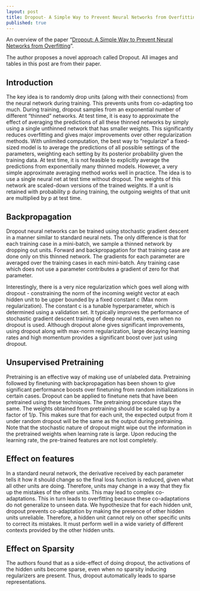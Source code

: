 ```yaml
---
layout: post
title: Dropout- A Simple Way to Prevent Neural Networks from Overfitting
published: true
---
```


An overview of the paper “[Dropout: A Simple Way to Prevent Neural Networks from Overfitting](https://www.cs.toronto.edu/~rsalakhu/papers/srivastava14a.pdf)”.
<!--break-->
The author proposes a novel approach called Dropout. All images and tables in this post are from their paper.

## Introduction

The key idea is to randomly drop units (along with their connections) from the neural network during training. This prevents units from co-adapting too much. During training, dropout samples from an exponential number of different “thinned” networks. At test time, it is easy to approximate the effect of averaging the predictions of all these thinned networks by simply using a single unthinned network that has smaller weights. This significantly reduces overfitting and gives major improvements over other regularization methods.
With unlimited computation, the best way to “regularize” a fixed-sized model is to average the predictions of all possible settings of the parameters, weighting each setting by its posterior probability given the training data. At test time, it is not feasible to explicitly average the predictions from exponentially many thinned models. However, a very simple approximate averaging method works well in practice. The idea is to use a single neural net at test time without dropout. The weights of this network are scaled-down versions of the trained weights. If a unit is retained with probability p during training, the outgoing weights of that unit are multiplied by p at test time.

## Backpropagation

Dropout neural networks can be trained using stochastic gradient descent in a manner similar to standard neural nets. The only difference is that for each training case in a mini-batch, we sample a thinned network by dropping out units. Forward and backpropagation for that training case are done only on this thinned network. The gradients for each parameter are averaged over the training cases in each mini-batch. Any training case which does not use a parameter contributes a gradient of zero for that parameter.

Interestingly, there is a very nice regularization which goes well along with dropout - constraining the norm of the incoming weight vector at each hidden unit to be upper bounded by a fixed constant c (Max norm regularization). The constant c is a tunable hyperparameter, which is determined using a validation set. It typically improves the performance of stochastic gradient descent training of deep neural nets, even when no dropout is used. Although dropout alone gives significant improvements, using dropout along with max-norm regularization, large decaying learning rates and high momentum provides a significant boost over just using dropout.

## Unsupervised Pretraining

Pretraining is an effective way of making use of unlabeled data. Pretraining followed by finetuning with backpropagation has been shown to give significant performance boosts over finetuning from random initializations in certain cases. Dropout can be applied to finetune nets that have been pretrained using these techniques. The pretraining procedure stays the same. The weights obtained from pretraining should be scaled up by a factor of 1/p. This makes sure that for each unit, the expected output from it under random dropout will be the same as the output during pretraining. Note that the stochastic nature of dropout might wipe out the information in the pretrained weights when learning rate is large. Upon reducing the learning rate, the pre-trained features are not lost completely.

## Effect on features

In a standard neural network, the derivative received by each parameter tells it how it should change so the final loss function is reduced, given what all other units are doing. Therefore, units may change in a way that they fix up the mistakes of the other units. This may lead to complex co-adaptations. This in turn leads to overfitting because these co-adaptations do not generalize to unseen data. We hypothesize that for each hidden unit, dropout prevents co-adaptation by making the presence of other hidden units unreliable. Therefore, a hidden unit cannot rely on other specific units to correct its mistakes. It must perform well in a wide variety of different contexts provided by the other hidden units.

## Effect on Sparsity

The authors found that as a side-effect of doing dropout, the activations of the hidden units become sparse, even when no sparsity inducing regularizers are present. Thus, dropout automatically leads to sparse representations.
